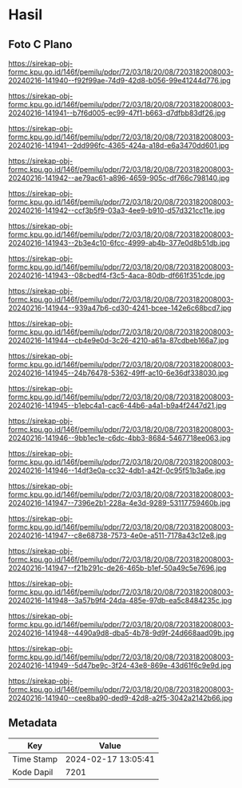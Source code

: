 # Hasil

## Foto C Plano

https://sirekap-obj-formc.kpu.go.id/146f/pemilu/pdpr/72/03/18/20/08/7203182008003-20240216-141940--f92f99ae-74d9-42d8-b056-99e41244d776.jpg

https://sirekap-obj-formc.kpu.go.id/146f/pemilu/pdpr/72/03/18/20/08/7203182008003-20240216-141941--b7f6d005-ec99-47f1-b663-d7dfbb83df26.jpg

https://sirekap-obj-formc.kpu.go.id/146f/pemilu/pdpr/72/03/18/20/08/7203182008003-20240216-141941--2dd996fc-4365-424a-a18d-e6a3470dd601.jpg

https://sirekap-obj-formc.kpu.go.id/146f/pemilu/pdpr/72/03/18/20/08/7203182008003-20240216-141942--ae79ac61-a896-4659-905c-df766c798140.jpg

https://sirekap-obj-formc.kpu.go.id/146f/pemilu/pdpr/72/03/18/20/08/7203182008003-20240216-141942--ccf3b5f9-03a3-4ee9-b910-d57d321cc11e.jpg

https://sirekap-obj-formc.kpu.go.id/146f/pemilu/pdpr/72/03/18/20/08/7203182008003-20240216-141943--2b3e4c10-6fcc-4999-ab4b-377e0d8b51db.jpg

https://sirekap-obj-formc.kpu.go.id/146f/pemilu/pdpr/72/03/18/20/08/7203182008003-20240216-141943--08cbedf4-f3c5-4aca-80db-df661f351cde.jpg

https://sirekap-obj-formc.kpu.go.id/146f/pemilu/pdpr/72/03/18/20/08/7203182008003-20240216-141944--939a47b6-cd30-4241-bcee-142e6c68bcd7.jpg

https://sirekap-obj-formc.kpu.go.id/146f/pemilu/pdpr/72/03/18/20/08/7203182008003-20240216-141944--cb4e9e0d-3c26-4210-a61a-87cdbeb166a7.jpg

https://sirekap-obj-formc.kpu.go.id/146f/pemilu/pdpr/72/03/18/20/08/7203182008003-20240216-141945--24b76478-5362-49ff-ac10-6e36df338030.jpg

https://sirekap-obj-formc.kpu.go.id/146f/pemilu/pdpr/72/03/18/20/08/7203182008003-20240216-141945--b1ebc4a1-cac6-44b6-a4a1-b9a4f2447d21.jpg

https://sirekap-obj-formc.kpu.go.id/146f/pemilu/pdpr/72/03/18/20/08/7203182008003-20240216-141946--9bb1ec1e-c6dc-4bb3-8684-5467718ee063.jpg

https://sirekap-obj-formc.kpu.go.id/146f/pemilu/pdpr/72/03/18/20/08/7203182008003-20240216-141946--14df3e0a-cc32-4db1-a42f-0c95f51b3a6e.jpg

https://sirekap-obj-formc.kpu.go.id/146f/pemilu/pdpr/72/03/18/20/08/7203182008003-20240216-141947--7396e2b1-228a-4e3d-9289-53117759460b.jpg

https://sirekap-obj-formc.kpu.go.id/146f/pemilu/pdpr/72/03/18/20/08/7203182008003-20240216-141947--c8e68738-7573-4e0e-a511-7178a43c12e8.jpg

https://sirekap-obj-formc.kpu.go.id/146f/pemilu/pdpr/72/03/18/20/08/7203182008003-20240216-141947--f21b291c-de26-465b-b1ef-50a49c5e7696.jpg

https://sirekap-obj-formc.kpu.go.id/146f/pemilu/pdpr/72/03/18/20/08/7203182008003-20240216-141948--3a57b9f4-24da-485e-97db-ea5c8484235c.jpg

https://sirekap-obj-formc.kpu.go.id/146f/pemilu/pdpr/72/03/18/20/08/7203182008003-20240216-141948--4490a9d8-dba5-4b78-9d9f-24d668aad09b.jpg

https://sirekap-obj-formc.kpu.go.id/146f/pemilu/pdpr/72/03/18/20/08/7203182008003-20240216-141949--5d47be9c-3f24-43e8-869e-43d61f6c9e9d.jpg

https://sirekap-obj-formc.kpu.go.id/146f/pemilu/pdpr/72/03/18/20/08/7203182008003-20240216-141940--cee8ba90-ded9-42d8-a2f5-3042a2142b66.jpg


## Metadata

| Key        | Value               |
| ---------- | ------------------- |
| Time Stamp | 2024-02-17 13:05:41 |
| Kode Dapil | 7201                |



